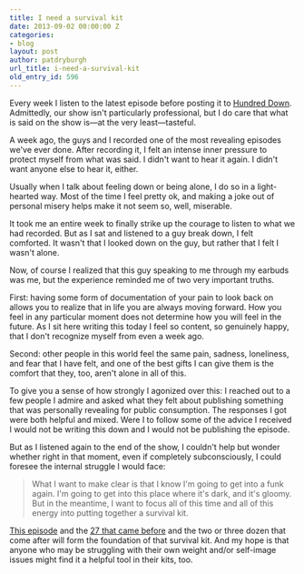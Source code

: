 ```yaml
---
title: I need a survival kit
date: 2013-09-02 00:00:00 Z
categories:
- blog
layout: post
author: patdryburgh
url_title: i-need-a-survival-kit
old_entry_id: 596
---
```


Every week I listen to the latest episode before posting it to [Hundred Down][1]. Admittedly, our show isn't particularly professional, but I do care that what is said on the show is—at the very least—tasteful.

A week ago, the guys and I recorded one of the most revealing episodes we've ever done. After recording it, I felt an intense inner pressure to protect myself from what was said. I didn't want to hear it again. I didn't want anyone else to hear it, either. 

Usually when I talk about feeling down or being alone, I do so in a light-hearted way. Most of the time I feel pretty ok, and making a joke out of personal misery helps make it not seem so, well, miserable.

It took me an entire week to finally strike up the courage to listen to what we had recorded. But as I sat and listened to a guy break down, I felt comforted. It wasn't that I looked down on the guy, but rather that I felt I wasn't alone.

Now, of course I realized that this guy speaking to me through my earbuds was me, but the experience reminded me of two very important truths.

First: having some form of documentation of your pain to look back on allows you to realize that in life you are always moving forward. How you feel in any particular moment does not determine how you will feel in the future. As I sit here writing this today I feel so content, so genuinely happy, that I don't recognize myself from even a week ago.

Second: other people in this world feel the same pain, sadness, loneliness, and fear that I have felt, and one of the best gifts I can give them is the comfort that they, too, aren't alone in all of this.

To give you a sense of how strongly I agonized over this: I reached out to a few people I admire and asked what they felt about publishing something that was personally revealing for public consumption. The responses I got were both helpful and mixed. Were I to follow some of the advice I received I would not be writing this down and I would not be publishing the episode.

But as I listened again to the end of the show, I couldn't help but wonder whether right in that moment, even if completely subconsciously, I  could foresee the internal struggle I would face:

>What I want to make clear is that I know I'm going to get into a funk again. I'm going to get into this place where it's dark, and it's gloomy. But in the meantime, I want to focus all of this time and all of this energy into putting together a survival kit.

[This episode][2] and the [27 that came before][1] and the two or three dozen that come after will form the foundation of that survival kit. And my hope is that anyone who may be struggling with their own weight and/or self-image issues might find it a helpful tool in their kits, too.

[1]: http://hundreddown.net/
[2]: http://hundreddown.net/show/28/